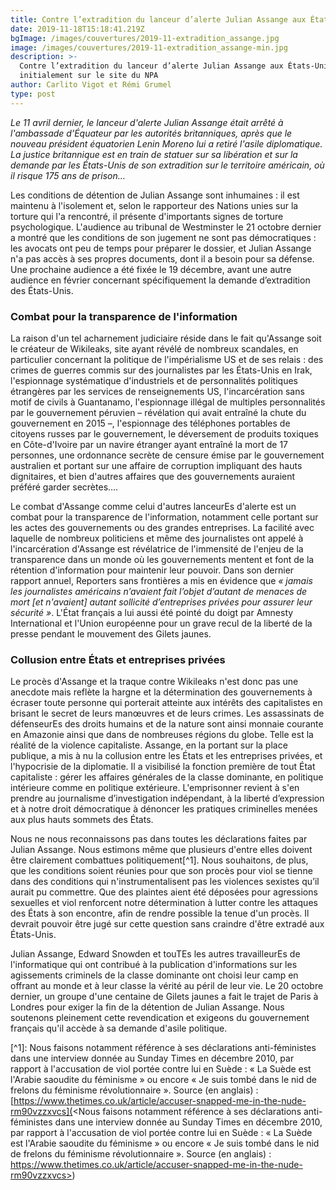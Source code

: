 ```yaml
---
title: Contre l’extradition du lanceur d’alerte Julian Assange aux États-Unis !
date: 2019-11-18T15:18:41.219Z
bgImage: /images/couvertures/2019-11-extradition_assange.jpg
image: /images/couvertures/2019-11-extradition_assange-min.jpg
description: >-
  Contre l’extradition du lanceur d’alerte Julian Assange aux États-Unis ! Paru
  initialement sur le site du NPA
author: Carlito Vigot et Rémi Grumel
type: post
---
```

_Le 11 avril dernier, le lanceur d'alerte Julian Assange était arrêté à l'ambassade d’Équateur par les autorités britanniques, après que le nouveau président équatorien Lenin Moreno lui a retiré l'asile diplomatique. La justice britannique est en train de statuer sur sa libération et sur la demande par les États-Unis de son extradition sur le territoire américain, où il risque 175 ans de prison…_ 

Les conditions de détention de Julian Assange sont inhumaines : il est maintenu à l'isolement et, selon le rapporteur des Nations unies sur la torture qui l'a rencontré, il présente d'importants signes de torture psychologique. L'audience au tribunal de Westminster le 21 octobre dernier a montré que les conditions de son jugement ne sont pas démocratiques : les avocats ont peu de temps pour préparer le dossier, et Julian Assange n'a pas accès à ses propres documents, dont il a besoin pour sa défense. Une prochaine audience a été fixée le 19 décembre, avant une autre audience en février concernant spécifiquement la demande d’extradition des États-Unis. 

### Combat pour la transparence de l'information

La raison d'un tel acharnement judiciaire réside dans le fait qu'Assange soit le créateur de Wikileaks, site ayant révélé de nombreux scandales, en particulier concernant la politique de l'impérialisme US et de ses relais : des crimes de guerres commis sur des journalistes par les États-Unis en Irak, l'espionnage systématique d'industriels et de personnalités politiques étrangères par les services de renseignements US, l'incarcération sans motif de civils à Guantanamo, l'espionnage illégal de multiples personnalités par le gouvernement péruvien – révélation qui avait entraîné la chute du gouvernement en 2015 –, l'espionnage des téléphones portables de citoyens russes par le gouvernement, le déversement de produits toxiques en Côte-d'Ivoire par un navire étranger ayant entraîné la mort de 17 personnes, une ordonnance secrète de censure émise par le gouvernement australien et portant sur une affaire de corruption impliquant des hauts dignitaires, et bien d'autres affaires que des gouvernements auraient préféré garder secrètes.... 

Le combat d'Assange comme celui d'autres lanceurEs d'alerte est un combat pour la transparence de l'information, notamment celle portant sur les actes des gouvernements ou des grandes entreprises. La facilité avec laquelle de nombreux politiciens et même des journalistes ont appelé à l'incarcération d'Assange est révélatrice de l'immensité de l'enjeu de la transparence dans un monde où les gouvernements mentent et font de la rétention d'information pour maintenir leur pouvoir. Dans son dernier rapport annuel, Reporters sans frontières a mis en évidence que _« jamais les journalistes américains n’avaient fait l’objet d’autant de menaces de mort \[et n'avaient] autant sollicité d’entreprises privées pour assurer leur sécurité »_. L'État français a lui aussi été pointé du doigt par Amnesty International et l'Union européenne pour un grave recul de la liberté de la presse pendant le mouvement des Gilets jaunes.

### Collusion entre États et entreprises privées

Le procès d'Assange et la traque contre Wikileaks n'est donc pas une anecdote mais reflète la hargne et la détermination des gouvernements à écraser toute personne qui porterait atteinte aux intérêts des capitalistes en brisant le secret de leurs manœuvres et de leurs crimes. Les assassinats de défenseurEs des droits humains et de la nature sont ainsi monnaie courante en Amazonie ainsi que dans de nombreuses régions du globe. Telle est la réalité de la violence capitaliste. Assange, en la portant sur la place publique, a mis à nu la collusion entre les États et les entreprises privées, et l'hypocrisie de la diplomatie. Il a visibilisé la fonction première de tout État capitaliste : gérer les affaires générales de la classe dominante, en politique intérieure comme en politique extérieure. L'emprisonner revient à s'en prendre au journalisme d’investigation indépendant, à la liberté d’expression et à notre droit démocratique à dénoncer les pratiques criminelles menées aux plus hauts sommets des États. 

Nous ne nous reconnaissons pas dans toutes les déclarations faites par Julian Assange. Nous estimons même que plusieurs d'entre elles doivent être clairement combattues politiquement\[^1]. Nous souhaitons, de plus, que les conditions soient réunies pour que son procès pour viol se tienne dans des conditions qui n'instrumentalisent pas les violences sexistes qu’il aurait pu commettre. Que des plaintes aient été déposées pour agressions sexuelles et viol renforcent notre détermination à lutter contre les attaques des États à son encontre, afin de rendre possible la tenue d'un procès. Il devrait pouvoir être jugé sur cette question sans craindre d'être extradé aux États-Unis.

Julian Assange, Edward Snowden et touTEs les autres travailleurEs de l'informatique qui ont contribué à la publication d'informations sur les agissements criminels de la classe dominante ont choisi leur camp en offrant au monde et à leur classe la vérité au péril de leur vie. Le 20 octobre dernier, un groupe d'une centaine de Gilets jaunes a fait le trajet de Paris à Londres pour exiger la fin de la détention de Julian Assange. Nous soutenons pleinement cette revendication et exigeons du gouvernement français qu'il accède à sa demande d'asile politique. 

\[^1]: Nous faisons notamment référence à ses déclarations anti-féministes dans une interview donnée au Sunday Times en décembre 2010, par rapport à l'accusation de viol portée contre lui en Suède : « La Suède est l'Arabie saoudite du féminisme » ou encore « Je suis tombé dans le nid de frelons du féminisme révolutionnaire ». Source (en anglais) : [https://www.thetimes.co.uk/article/accuser-snapped-me-in-the-nude-rm90vzzxvcs](<Nous faisons notamment référence à ses déclarations anti-féministes dans une interview donnée au Sunday Times en décembre 2010, par rapport à l'accusation de viol portée contre lui en Suède : « La Suède est l'Arabie saoudite du féminisme » ou encore « Je suis tombé dans le nid de frelons du féminisme révolutionnaire ». Source (en anglais) : https://www.thetimes.co.uk/article/accuser-snapped-me-in-the-nude-rm90vzzxvcs>)

